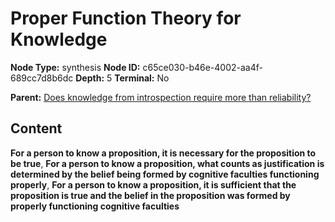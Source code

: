 # Proper Function Theory for Knowledge

**Node Type:** synthesis
**Node ID:** c65ce030-b46e-4002-aa4f-689cc7d8b6dc
**Depth:** 5
**Terminal:** No

**Parent:** [Does knowledge from introspection require more than reliability?](does-knowledge-from-introspection-require-more-than-reliability-antithesis-210ee9f1-512a-4b1f-9aa1-d8dfd1eb81f9.md)

## Content

**For a person to know a proposition, it is necessary for the proposition to be true**, **For a person to know a proposition, what counts as justification is determined by the belief being formed by cognitive faculties functioning properly**, **For a person to know a proposition, it is sufficient that the proposition is true and the belief in the proposition was formed by properly functioning cognitive faculties**
